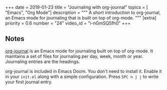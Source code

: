 +++
date = 2019-01-23
title = "Journaling with org-journal"
topics = [ "Emacs", "Org Mode"]
description = """
A short introduction to org-journal, an Emacs mode for journaling that is built on top of org-mode.
"""
[extra]
priority = 0.6
number = "24"
video_id = "i-nGmSQ5fh0"
+++

## Notes

[org-journal](https://github.com/bastibe/org-journal) is an Emacs mode for journaling built on top of org-mode. It maintains a set of files for journaling per day, week, month or year. Journaling entries are the headings.

org-journal is included in Emacs Doom. You don't need to install it. Enable it in your `init.el` along with a simple configuration. Press `SPC n j j` to write your first journal entry.
